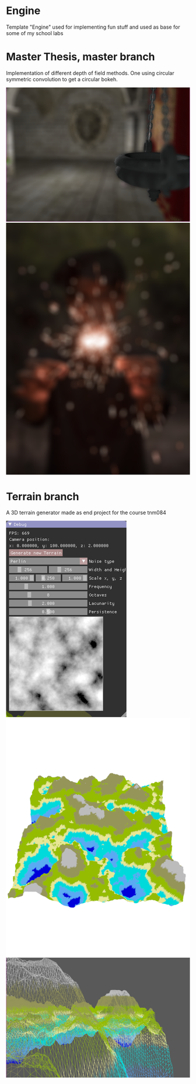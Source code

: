 # Engine

Template "Engine" used for implementing fun stuff and used as base for some of my school labs

# Master Thesis, master branch
Implementation of different depth of field methods. One using circular symmetric convolution to get a circular bokeh.

<img src="pictures/compSponza2Circ.PNG?raw=true" width="600">
<img src="pictures/bokehCircular2.PNG?raw=true" width="600">

# Terrain branch
A 3D terrain generator made as end project for the course tnm084

![Alt text](pictures/UI.png?raw=true)
![Alt text](pictures/whiteCover.png?raw=true)
![Alt text](pictures/wirefram.png?raw=true)
